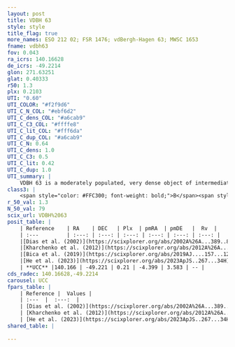 ```yaml
---
layout: post
title: VDBH 63
style: style
title_flag: true
more_names: ESO 212 02; FSR 1476; vdBergh-Hagen 63; MWSC 1653
fname: vdbh63
fov: 0.043
ra_icrs: 140.16628
de_icrs: -49.2214
glon: 271.63251
glat: 0.40333
r50: 1.3
plx: 0.2103
UTI: "0.60"
UTI_COLOR: "#f2f9d6"
UTI_C_N_COL: "#ebf6d2"
UTI_C_dens_COL: "#a6cab9"
UTI_C_C3_COL: "#ffffe8"
UTI_C_lit_COL: "#fff6da"
UTI_C_dup_COL: "#a6cab9"
UTI_C_N: 0.64
UTI_C_dens: 1.0
UTI_C_C3: 0.5
UTI_C_lit: 0.42
UTI_C_dup: 1.0
UTI_summary: |
    VDBH 63 is a moderately populated, very dense object of intermediate C3 quality. It is poorly studied in the literature.
class3: |
    <span style="color: #FFC300; font-weight: bold;">B</span><span style="color: #FFC300; font-weight: bold;">B</span>
r_50_val: 1.3
N_50_val: 79
scix_url: VDBH%2063
posit_table: |
    | Reference    | RA    | DEC   | Plx  | pmRA  | pmDE   |  Rv  |
    | :---         | :---: | :---: | :---: | :---: | :---: | :---: |
    |[Dias et al. (2002)](https://scixplorer.org/abs/2002A%26A...389..871D) | 140.162 | -49.223 | -- | -5.56 | 4.19 | -- |
    |[Kharchenko et al. (2012)](https://scixplorer.org/abs/2012A%26A...543A.156K) | 140.163 | -49.217 | -- | -8.69 | 4.77 | -- |
    |[Bica et al. (2019)](https://scixplorer.org/abs/2019AJ....157...12B) | 140.162 | -49.222 | -- | -- | -- | -- |
    |[He et al. (2023)](https://scixplorer.org/abs/2023ApJS..267...34H) | 140.167 | -49.221 | 0.172 | -4.408 | 3.57 | -- |
    | **UCC** |140.166 | -49.221 | 0.21 | -4.399 | 3.583 | -- | 
cds_radec: 140.16628,-49.2214
carousel: UCC
fpars_table: |
    | Reference |  Values |
    | :---  |  :---:  |
    | [Dias et al. (2002)](https://scixplorer.org/abs/2002A%26A...389..871D) | `E(B-V)=1.9, Dist=2300.0, Age=8.84` |
    | [Kharchenko et al. (2012)](https://scixplorer.org/abs/2012A%26A...543A.156K) | `e_bv=1.926, distance=4131, log_age=8.775` |
    | [He et al. (2023)](https://scixplorer.org/abs/2023ApJS..267...34H) | `A0=4.45, m-M=13.85, logA=9.5` |
shared_table: |
    
---
```

